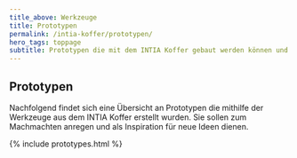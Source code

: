 ```yaml
---
title_above: Werkzeuge
title: Prototypen
permalink: /intia-koffer/prototypen/
hero_tags: toppage
subtitle: Prototypen die mit dem INTIA Koffer gebaut werden können und als Inspiration dienen können.
---
```


## Prototypen

Nachfolgend findet sich eine Übersicht an Prototypen die mithilfe der Werkzeuge aus dem INTIA Koffer erstellt wurden. Sie sollen zum Machmachten anregen und als Inspiration für neue Ideen dienen.

{% include prototypes.html %}
